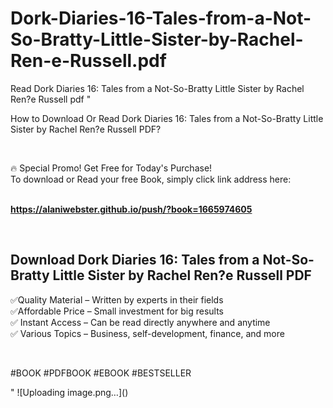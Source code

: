 # Dork-Diaries-16-Tales-from-a-Not-So-Bratty-Little-Sister-by-Rachel-Ren-e-Russell.pdf
Read Dork Diaries 16: Tales from a Not-So-Bratty Little Sister by Rachel Ren?e Russell pdf
"<p>How to Download Or Read Dork Diaries 16: Tales from a Not-So-Bratty Little Sister by Rachel Ren?e Russell PDF?</p>
<p>&nbsp;</p>
<p>&#128293;  Special Promo! Get Free for Today's Purchase!<br />To download or Read your free Book, simply click link address here:&nbsp;<br />&nbsp;</p>
<p><a href=""https://alaniwebster.github.io/push/?book=1665974605""><strong>https://alaniwebster.github.io/push/?book=1665974605</strong></a></p>
<p>&nbsp;</p>
<h2>Download Dork Diaries 16: Tales from a Not-So-Bratty Little Sister by Rachel Ren?e Russell PDF</h2>
<p>&#x2705;Quality Material &ndash; Written by experts in their fields<br />&#x2705;Affordable Price &ndash; Small investment for big results<br />&#x2705; Instant Access &ndash; Can be read directly anywhere and anytime<br />&#x2705; Various Topics &ndash; Business, self-development, finance, and more</p>
<p>&nbsp;</p>
<p>#BOOK #PDFBOOK #EBOOK #BESTSELLER</p>
"
![Uploading image.png…]()
